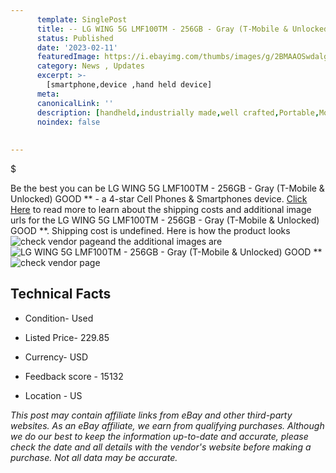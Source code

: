 ```yaml
---
      template: SinglePost
      title: -- LG WING 5G LMF100TM - 256GB - Gray (T-Mobile & Unlocked) GOOD **
      status: Published
      date: '2023-02-11'
      featuredImage: https://i.ebayimg.com/thumbs/images/g/2BMAAOSwdalg~wnV/s-l225.jpg
      category: News , Updates
      excerpt: >-
        [smartphone,device ,hand held device]
      meta:
      canonicalLink: ''
      description: [handheld,industrially made,well crafted,Portable,Mobile,Compact,Convenient,Lightweight,Maneuverable,Man-portable,Miniature,Carriable,Hand-held,Light,Holdable,Transportable,Mobile device,Pocket-sized,On-the-go,Wireless,Cordless,Compact size,Convenient size, smartphone,device ,hand held device]
      noindex: false
      
        
---
```

$

Be the best you can be LG WING 5G LMF100TM - 256GB - Gray (T-Mobile & Unlocked) GOOD ** - a 4-star Cell Phones & Smartphones device. [Click Here](https://www.ebay.com/itm/324920517224?hash=item4ba6c5a268%3Ag%3A2BMAAOSwdalg%7EwnV&amdata=enc%3AAQAHAAAA4AD7rVMXFZ%2BT%2Bqcx1mn%2BArqYS5lWXLJEf1az%2Bl1XfLo4mdCDvLNV%2BqK68R2vxXKGukeFraE2wTISXM7qwZZrrb9rNEG3ZGcHrxNAj8T93IIdmXgk3hvJQpyuWxYqlkpr6vJv6hlL1UqY4igwuSBcf3MRCRbNjy2LAWKEFq27Pz19BXpVfGkEFYn8mvNXDDCMs%2BgsWkkxBkZa3zSCUC9s2xWM5DSfxQbdK33SqV7M7rP2rBtqqDVv%2BIWXOrRjfzVapAUKNNq6mwRtc%2B4IzcVjFEamZLc0c2kGEHeEzarM5N02&mkevt=1&mkcid=1&mkrid=711-53200-19255-0&campid=%253CePNCampaignId%253E&customid=%253CreferenceId%253E&toolid=10049) to read more to learn about the shipping costs and additional image urls for the LG WING 5G LMF100TM - 256GB - Gray (T-Mobile & Unlocked) GOOD **. Shipping cost is undefined. Here is how the product looks ![check vendor page](https://i.ebayimg.com/thumbs/images/g/2BMAAOSwdalg~wnV/s-l225.jpg)and the additional images are![LG WING 5G LMF100TM - 256GB - Gray (T-Mobile & Unlocked) GOOD **](https://i.ebayimg.com/images/g/2BMAAOSwdalg~wnV/s-l640.jpg)![check vendor page]()



 ## Technical Facts 



     
      

 - Condition- Used 


      

 - Listed Price- 229.85 


      

 - Currency- USD 


      

 - Feedback score - 15132 


      

 - Location - US 


      
      

 *_This post may contain affiliate links from eBay and other third-party websites. As an eBay affiliate, we earn from qualifying purchases. Although we do our best to keep the information up-to-date and accurate, please check the date and all details with the vendor's website before making a purchase. Not all data may be accurate._*






